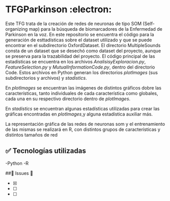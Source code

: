 # TFGParkinson :electron:
Este TFG trata de la creación de redes de neuronas de tipo SOM (Self-organizing map) para la búsqueda de biomarcadores de la Enfermedad de Parkinson en la voz. En este repositorio se encuentra el código para la generación de esttadísticas sobre el dataset utilizado y que se puede encontrar en el subdirectorio OxfordDataset. El directorio MultipleSounds consta de un dataset que se desechó como dataset del proyecto, aunque se preserva para la trazabilidad del proyecto.
El código principal de las estadísticas se encuentra en los archivos _AnalisisyExploracion.py_, _FeatureSelection.py_ y _MutualInformationCode.py_, dentro del directorio Code. Estos archivos en Python generan los directorios _plotImages_ (sus subdirectorios y archivos) y _stadistics_. 

En _plotImages_ se encuentran las imágenes de distintos gráficos dobre las características, tanto individuales de cada característica como globales, cada una en su respectivo directorio dentro de _plotImages_.

En _stadistics_ se encuentran algunas estadísticas utilizadas para crear las gráficas encontradas en _plotImages_,y alguna estadística auxiliar más.

La representación gráfica de las redes de neuronas som y el entrenamiento de las mismas se realizará en R, con distintos grupos de características y distintos tamaños de red

## :white_check_mark: Tecnologías utilizadas

-Python
-R

##:construction: Issues :construction:

- [x]
- [ ]
- [ ]
